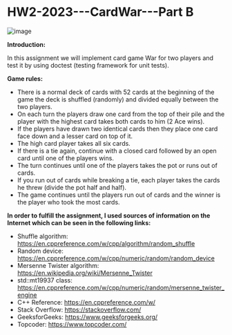# HW2-2023---CardWar---Part B

![image](https://user-images.githubusercontent.com/93255163/228441584-40837ede-7f09-4b26-8802-d7a2bc079c03.png)

**Introduction:**

In this assignment we will implement card game War for two players and test it by using doctest (testing framework for unit tests).

**Game rules:**

* There is a normal deck of cards with 52 cards at the beginning of the game the deck is shuffled (randomly) and divided equally between the two players.
* On each turn the players draw one card from the top of their pile and the player with the highest card takes both cards to him (2 Ace wins).
* If the players have drawn two identical cards then they place one card face down and a lesser card on top of it.
* The high card player takes all six cards.
* If there is a tie again, continue with a closed card followed by an open card until one of the players wins. 
* The turn continues until one of the players takes the pot or runs out of cards.
* If you run out of cards while breaking a tie, each player takes the cards he threw (divide the pot half and half).
* The game continues until the players run out of cards and the winner is the player who took the most cards.

**In order to fulfill the assignment, I used sources of information on the Internet which can be seen in the following links:**

* Shuffle algorithm: https://en.cppreference.com/w/cpp/algorithm/random_shuffle
* Random device: https://en.cppreference.com/w/cpp/numeric/random/random_device
* Mersenne Twister algorithm: https://en.wikipedia.org/wiki/Mersenne_Twister
* std::mt19937 class: https://en.cppreference.com/w/cpp/numeric/random/mersenne_twister_engine
* C++ Reference: https://en.cppreference.com/w/
* Stack Overflow: https://stackoverflow.com/
* GeeksforGeeks: https://www.geeksforgeeks.org/
* Topcoder: https://www.topcoder.com/
